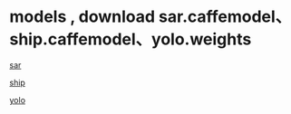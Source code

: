 # models , download sar.caffemodel、ship.caffemodel、yolo.weights

[sar](https://pan.baidu.com/s/120bcfWE6fL76Ph0-vi0gWQ)

[ship](https://pan.baidu.com/s/12OFMI7a38Pt3IrRYpa5_Gg)

[yolo](https://pan.baidu.com/s/1H9QPsA_1d7idNGhdn0ULiA)
